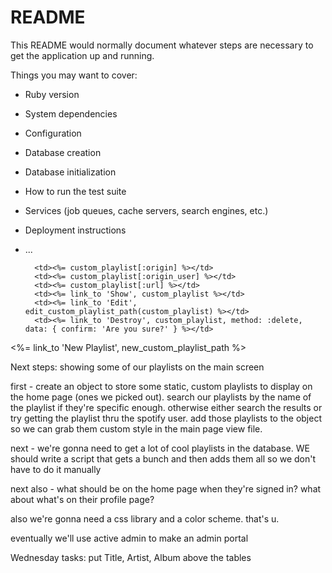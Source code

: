 # README

This README would normally document whatever steps are necessary to get the
application up and running.

Things you may want to cover:

* Ruby version

* System dependencies

* Configuration

* Database creation

* Database initialization

* How to run the test suite

* Services (job queues, cache servers, search engines, etc.)

* Deployment instructions

* ...



        <td><%= custom_playlist[:origin] %></td>
        <td><%= custom_playlist[:origin_user] %></td>
        <td><%= custom_playlist[:url] %></td>
        <td><%= link_to 'Show', custom_playlist %></td>
        <td><%= link_to 'Edit', edit_custom_playlist_path(custom_playlist) %></td>
        <td><%= link_to 'Destroy', custom_playlist, method: :delete, data: { confirm: 'Are you sure?' } %></td>


<%= link_to 'New Playlist', new_custom_playlist_path %>


Next steps: showing some of our playlists on the main screen

first - create an object to store some static, custom playlists to display
on the home page (ones we picked out). search our playlists by the name of the playlist if they're specific enough. otherwise either search the results or
try getting the playlist thru the spotify user. add those playlists to the object so we can grab them custom style in the main page view file.

next - we're gonna need to get a lot of cool playlists in the database. WE should write a script that gets a bunch and then adds them all so we don't have to do it manually

next also - what should be on the home page when they're signed in? what about what's on their profile page?

also we're gonna need a css library and a color scheme. that's u.

eventually we'll use active admin to make an admin portal



Wednesday tasks: put Title, Artist, Album above the tables